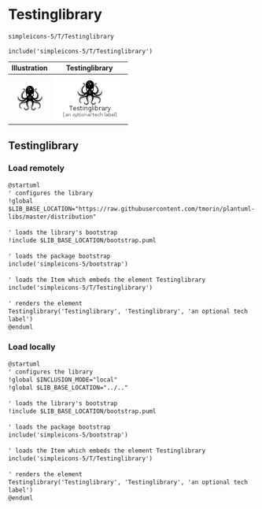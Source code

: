 # Testinglibrary


```text
simpleicons-5/T/Testinglibrary
```

```text
include('simpleicons-5/T/Testinglibrary')
```



| Illustration | Testinglibrary |
| :---: | :---: |
| ![illustration for Illustration](../../simpleicons-5/T/Testinglibrary.png) | ![illustration for Testinglibrary](../../simpleicons-5/T/Testinglibrary.Local.png) |




## Testinglibrary

### Load remotely
```plantuml
@startuml
' configures the library
!global $LIB_BASE_LOCATION="https://raw.githubusercontent.com/tmorin/plantuml-libs/master/distribution"

' loads the library's bootstrap
!include $LIB_BASE_LOCATION/bootstrap.puml

' loads the package bootstrap
include('simpleicons-5/bootstrap')

' loads the Item which embeds the element Testinglibrary
include('simpleicons-5/T/Testinglibrary')

' renders the element
Testinglibrary('Testinglibrary', 'Testinglibrary', 'an optional tech label')
@enduml
```

### Load locally
```plantuml
@startuml
' configures the library
!global $INCLUSION_MODE="local"
!global $LIB_BASE_LOCATION="../.."

' loads the library's bootstrap
!include $LIB_BASE_LOCATION/bootstrap.puml

' loads the package bootstrap
include('simpleicons-5/bootstrap')

' loads the Item which embeds the element Testinglibrary
include('simpleicons-5/T/Testinglibrary')

' renders the element
Testinglibrary('Testinglibrary', 'Testinglibrary', 'an optional tech label')
@enduml
```

